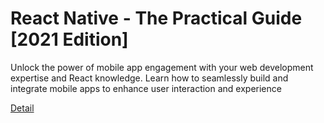 # React Native - The Practical Guide [2021 Edition]

Unlock the power of mobile app engagement with your web development expertise and React knowledge. Learn how to seamlessly build and integrate mobile apps to enhance user interaction and experience 

[Detail](https://eduitfree.com/courses/react-native-the-practical-guide-2021-edition)